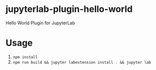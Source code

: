# jupyterlab-plugin-hello-world
Hello World Plugin for JupyterLab

# Usage
1. `npm install`
2. `npm run build && jupyter labextension install . && jupyter lab`
